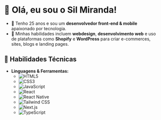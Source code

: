 # 👋 Olá, eu sou o Sil Miranda!

- 🎂 Tenho 25 anos e sou um **desenvolvedor front-end & mobile** apaixonado por tecnologia.
- 🌟 Minhas habilidades incluem **webdesign**, **desenvolvimento web** e uso de plataformas como **Shopify** e **WordPress** para criar e-commerces, sites, blogs e landing pages.

## 🚀 Habilidades Técnicas

- **Linguagens & Ferramentas:**
  - ![HTML5](https://img.shields.io/badge/HTML5-E34F26?style=for-the-badge&logo=html5&logoColor=white)
  - ![CSS3](https://img.shields.io/badge/CSS3-1572B6?style=for-the-badge&logo=css3&logoColor=white)
  - ![JavaScript](https://img.shields.io/badge/JavaScript-F7DF1E?style=for-the-badge&logo=javascript&logoColor=black)
  - ![React](https://img.shields.io/badge/React-20232A?style=for-the-badge&logo=react&logoColor=61DAFB)
  - ![React Native](https://img.shields.io/badge/React_Native-20232A?style=for-the-badge&logo=react&logoColor=61DAFB)
  - ![Tailwind CSS](https://img.shields.io/badge/TailwindCSS-38B2AC?style=for-the-badge&logo=tailwind-css&logoColor=white)
  - ![Next.js](https://img.shields.io/badge/Next.js-000000?style=for-the-badge&logo=nextdotjs&logoColor=white)
  - ![TypeScript](https://img.shields.io/badge/TypeScript-007ACC?style=for-the-badge&logo=typescript&logoColor=white)
